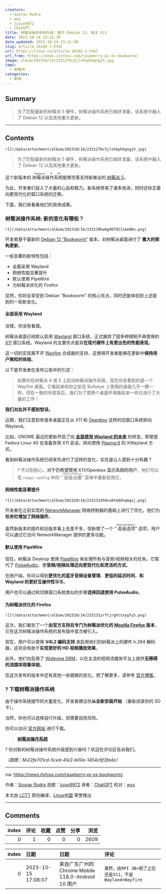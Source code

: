 ```yaml
---
creators:
  - Sourav Rudra
  - wxy
  - lujun9972
  - ChatGPT
title: 树莓派操作系统升级：基于 Debian 12、淘汰 X11
date: 2023-10-14 23:31:30
date_updated: 2023-10-14 23:31:30
slug: article-16285-1.html
url: https://linux.cn/article-16285-1.html
url_from: https://news.itsfoss.com/raspberry-pi-os-bookworm/
image: album/202310/14/233127bc5jlvhkphkgngjh.jpg
tags:
  - 树莓派
categories:
  - 新闻
---
```


## Summary

> 为了匹配最新的树莓派 5 硬件，树莓派操作系统已做好准备，该系统中融入了 Debian 12 以及其他重大更新。

***

<!-- more -->

## Contents

`![](/data/attachment/album/202310/14/233127bc5jlvhkphkgngjh.jpg)`

> 
> 为了匹配最新的树莓派 5 硬件，树莓派操作系统已做好准备，该系统中融入了 Debian 12 以及其他重大更新。
> 
> 
> 

这个新版本的 <ruby> 树莓派操作系统 <rt>  Raspberry Pi OS </rt></ruby> 能够完善支持新推出的 [树莓派 5](https://news.itsfoss.com/raspberry-pi-5/)。

为此，开发者们投入了大量的心血和精力。新系统带来了诸多改进，同时还标志着向更现代化的窗口系统的迁移。

下面，我们来看看他们的具体成果。

### 树莓派操作系统: 新的变化有哪些？

`![](/data/attachment/album/202310/14/233130hw8g907911lme80u.png)`

开发者基于最新的 [Debian 12 “Bookworm”](https://news.itsfoss.com/debian-12-release/) 版本，对树莓派桌面进行了 **重大的架构更新**。

一些显著的新特性包括：

* 全面采用 Wayland
* 网络性能显著提升
* 默认使用 PipeWire
* 为树莓派优化的 Firefox

显然，你将会享受到 Debian “Bookworm” 的核心优点，同时还能体验到上述提到的一些新变化。

#### 全面采用 Wayland

没错，你没有看错。

树莓派桌面已经默认启用 [Wayland](https://wayland.freedesktop.org/) 窗口系统，正式摒弃了因多种限制不再使用的 [X11](https://en.wikipedia.org/wiki/X_Window_System) 窗口系统。Wayland 的主要优点是其**在现代硬件上有更出色的性能表现**。

这一切的实现离不开 [Wayfire](https://github.com/WayfireWM/wayfire) 合成器的支持，这使得开发者能够在更新中**保持用户熟知的体验**。

以下是开发者在发布公告中的引述：

> 
> 如果你在树莓派 4 或 5 上启动树莓派操作系统，现在你会看到的是一个 Wayfire 桌面。它看起来和你之前在 Bullseye 上使用的桌面几乎一模一样，但在一致的外观背后，我们为了使两个桌面环境看起来一样已进行了大量的工作！
> 
> 
> 

**我们对此并不感到惊讶。**

近期，我们注意到有很多桌面正在从 X11 和 [Openbox](https://en.wikipedia.org/wiki/Openbox) 这样的旧窗口系统转向 Wayland。

比如，GNOME 最近的更新开启了向 **[全面使用 Wayland 的未来](https://news.itsfoss.com/gnome-wayland-xorg/)** 的转变。即使是 Fedora Linux 40 也准备弃用 X11 会话，转向使用 [Plasma 6](https://fedoraproject.org/wiki/Changes/KDE_Plasma_6) 的 XWayland 方式。

看到树莓派操作系统已经率先进行了这样的变化，实在是让人感到十分有趣 ?

> 
> ? 不过别担心，**对于仍希望使用 X11/Openbox 显示系统的用户**，他们可以在 `raspi-config` 中的 “<ruby> 高级设置 <rt>  Advanced Settings </rt></ruby>” 菜单中重新启用它。
> 
> 
> 

#### 网络性能显著提升

`![](/data/attachment/album/202310/14/233131dh0su8tmddnqmqzj.png)`

开发者在之前实现的 [NetworkManager](https://networkmanager.dev/) 网络控制器的基础上进行了优化，他们为 **任务栏增加了网络插件**。

虽然新版本的插件和旧版本看上去差不多，但新增了一个 “<ruby> 高级选项 <rt>  Advanced Options </rt></ruby>” 选项，用户可以通过它访问 NetworkManager 提供的更多功能。

#### 默认使用 PipeWire

现在，树莓派 Desktop 使用 [PipeWire](https://pipewire.org/) 来处理所有与音频/视频相关的任务。它取代了 [PulseAudio](https://www.freedesktop.org/wiki/Software/PulseAudio/)，使**音频/视频处理迈向更现代化和灵活的方式**。

在用户端，你可以得到**更优化的蓝牙音频设备管理**、**更低的延迟时间**，**和 Wayland 的更好互操作性**等等。

用户也可以通过和切换窗口系统类似的步骤**选择回退使用 PulseAudio**。

#### 为树莓派优化的 Firefox

`![](/data/attachment/album/202310/14/233131zrftjrghttxygfy5.png)`

这次，我们看到了一个**由官方支持且专门为树莓派优化的 [Mozilla Firefox](https://www.mozilla.org/en-US/firefox/new/) 版本**，它在这次树莓派操作系统的发布版中首次被引入。

现在，用户可以使用 **V4L2 编码支持** 来启用他们的树莓派上的硬件 h.264 解码器，这将会有助于**实现更好的 HD 视频播放效果**。

此外，他们也启用了 [Widevine DRM](https://www.widevine.com/solutions/widevine-drm)，以在主流的视频流媒体平台上提供**无障碍的流媒体观看体验**。

在这次发布的版本中还有其他一些细微的变化。想了解更多，请参考 [官方博客](https://www.raspberrypi.com/news/bookworm-the-new-version-of-raspberry-pi-os/)。

### ? 下载树莓派操作系统

由于操作系统细节的大量变化，开发者建议你**从全新安装开始** （重新烧录你的 SD 卡）。

当然，你也可以选择自行升级，但需要自担风险。

你可以访问 [官方网站](https://www.raspberrypi.com/software/operating-systems/) 进行下载。

> 
> **[树莓派操作系统](https://www.raspberrypi.com/software/operating-systems/)**
> 
> 
> 

? 你对新的树莓派操作系统升级感到兴奋吗？欢迎在评论区告诉我们。

*（题图：MJ/2fe701cd-5ced-41e2-b00e-1454c6f3fa4a）*

---

via: <https://news.itsfoss.com/raspberry-pi-os-bookworm/>

作者：[Sourav Rudra](https://news.itsfoss.com/author/sourav/) 选题：[lujun9972](https://github.com/lujun9972) 译者：[ChatGPT](https://linux.cn/lctt/ChatGPT) 校对：[wxy](https://github.com/wxy)

本文由 [LCTT](https://github.com/LCTT/TranslateProject) 原创编译，[Linux中国](https://linux.cn/) 荣誉推出

***

## Comments


|   index |   评论 |   收藏 |   点赞 |   分享 |   浏览 |
|--------:|-------:|-------:|-------:|-------:|-------:|
|       0 |      1 |      0 |      0 |      0 |   2609 |

|   index | 日期                | 日期                                               | 评论                                                  |
|--------:|:--------------------|:---------------------------------------------------|:------------------------------------------------------|
|       0 | 2023-10-15 17:08:07 | 来自广东广州的 Chrome Mobile 118.0-Android 10 用户 | `果然，给RPI 3B+刷了之后还是X11，不是Wayland+Wayfire` |
